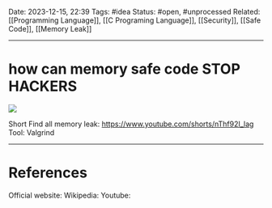 Date: 2023-12-15, 22:39
Tags: #idea
Status: #open, #unprocessed 
Related: [[Programming Language]],  [[C Programing Language]], [[Security]], [[Safe Code]], [[Memory Leak]]

---
# how can memory safe code STOP HACKERS

![](https://www.youtube.com/watch?v=lxUYZVX_FjQ)

Short Find all memory leak: https://www.youtube.com/shorts/nThf92I_lag
Tool: Valgrind

---
# References
Official website:
Wikipedia:
Youtube: